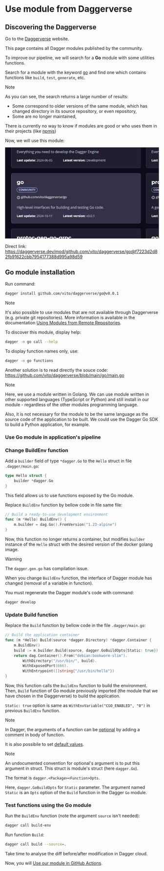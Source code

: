 # Use module from Daggerverse

## Discovering the Daggerverse

Go to the [Daggerverse](https://daggerverse.dev) website.

This page contains all Dagger modules published by the community.

To improve our pipeline, we will search for a **Go** module with some utilities functions.

Search for a module with the keyword [go](https://daggerverse.dev/search?q=go) and find one which contains functions like `build`, `test`, `generate`, etc.

> [!NOTE]
> As you can see, the search returns a large number of results:
> - Some correspond to older versions of the same module, which has changed directory in its source repository, or even repository,
> - Some are no longer maintained,
>
> There is currently no way to know if modules are good or who uses them in their projects (like [npmjs](https://www.npmjs.com))

Now, we will use this module:

![Module Dagger vito](../dagger-module-go-vito.jpg)

Direct link: https://daggerverse.dev/mod/github.com/vito/daggerverse/go@f7223d2d82fb91622cbb7954177388d995a98d59

## Go module installation

Run command:
```bash
dagger install github.com/vito/daggerverse/go@v0.0.1
```

> [!NOTE]
> It's also possible to use modules that are not available through Daggerverse (e.g. private git repositories). More information is available in the documentation [Using Modules from Remote Repositories](https://docs.dagger.io/api/remote-modules).

To discover this module, display help:
```bash
dagger -m go call --help
```

To display function names only, use:
```bash
dagger -m go functions
```

Another solution is to read directly the souce code: https://github.com/vito/daggerverse/blob/main/go/main.go

> [!NOTE]
> Here, we use a module written in Golang. We can use module written in other supported languages (TypeScript or Python) and still install in our module - regardless of the other modules programming language.
>
> Also, it is not necessary for the module to be the same language as the source code of the application to be built. We could use the Dagger Go SDK to build a Python application, for example.

### Use Go module in application's pipeline

### Change BuildEnv function

Add a `builder` field of type `*dagger.Go` to the `Hello` struct in file `.dagger/main.go`:
```go
type Hello struct {
	builder *dagger.Go
}
```
This field allows us to use functions exposed by the Go module.

Replace `BuildEnv` function by bellow code in file same file:
```go
// Build a ready-to-use development environment
func (m *Hello) BuildEnv() {
	m.builder = dag.Go().FromVersion("1.23-alpine")
}
```

Now, this function no longer returns a container, but modifies `builder` instance of the `Hello` struct with the desired version of the docker golang image.

> [!WARNING]
> The `dagger.gen.go` has compilation issue.
>
> When you change `BuildEnv` function, the interface of Dagger module has changed (removal of a variable in function).
>
> You must regenerate the Dagger module's code with command:
> ```bash
> dagger develop
> ```

### Update Build function

Replace the `Build` function by bellow code in the file `.dagger/main.go`:
```go
// Build the application container
func (m *Hello) Build(source *dagger.Directory) *dagger.Container {
	m.BuildEnv()
	build := m.builder.Build(source, dagger.GoBuildOpts{Static: true})
	return dag.Container().From("debian:bookworm-slim").
		WithDirectory("/usr/bin/", build).
		WithExposedPort(666).
		WithEntrypoint([]string{"/usr/bin/hello"})
}
```

Now, this function calls the `BuildEnv` function to build the environment. Then, `Build` function of Go module previously imported (the module that we have chosen in the Daggerverse) to build the application.

`Static: true` option is same as `WithEnvVariable("CGO_ENABLED", "0")` in previous `BuildEnv` function.

> [!NOTE]
> In Dagger, the arguments of a function can be [optional](https://docs.dagger.io/manuals/developer/functions/#optional-arguments) by adding a comment in body of function.
>
> It is also possibile to set [default values](https://docs.dagger.io/api/arguments/#default-values).

> [!NOTE]
> An undocumented convention for optional's argument is to put this argument in struct.
> This struct is module's struct (here `dagger.Go`).
>
> The format is `dagger.<Package><Function>Opts`.
>
> Here, `dagger.GoBuildOpts` for `Static` parameter.
> The argument named `Static` is an `Opts` option of the `Build` function in the Dagger `Go` module.

### Test functions using the Go module

Run the `BuildEnv` function (note the argument `source` isn't needed):
```bash
dagger call build-env
```

Run function `Build`:
```bash
dagger call build --source=.
```

Take time to analyse the diff before/after modification in Dagger cloud.

Now, you will [Use our module in GitHub Actions](04-use-module-in-github-actions.md).
